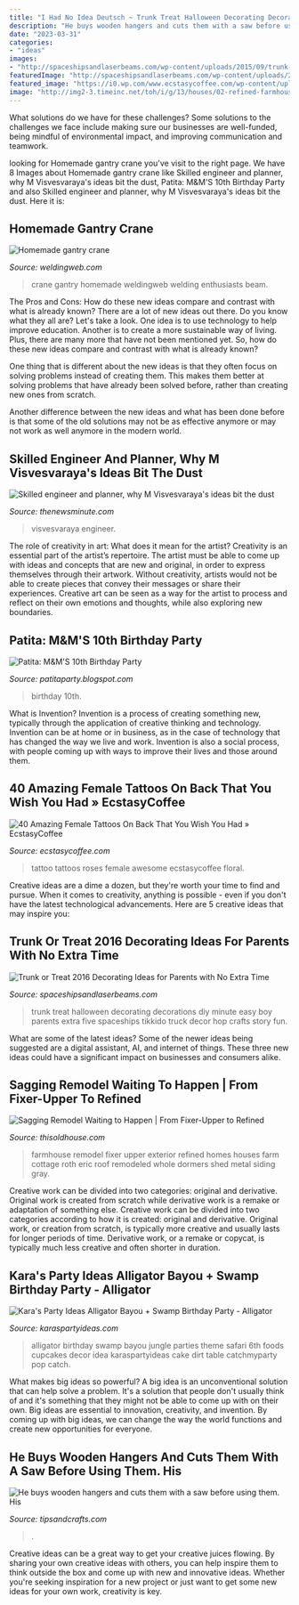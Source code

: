 ```yaml
---
title: "I Had No Idea Deutsch ~ Trunk Treat Halloween Decorating Decorations Diy Minute Easy Boy Parents Extra Five Spaceships Tikkido Truck Decor Hop Crafts Story Fun"
description: "He buys wooden hangers and cuts them with a saw before using them. his"
date: "2023-03-31"
categories:
- "ideas"
images:
- "http://spaceshipsandlaserbeams.com/wp-content/uploads/2015/09/trunk-or-treat-cover.jpg"
featuredImage: "http://spaceshipsandlaserbeams.com/wp-content/uploads/2015/09/trunk-or-treat-cover.jpg"
featured_image: "https://i0.wp.com/www.ecstasycoffee.com/wp-content/uploads/2016/09/Roses-Tattoo-On-Back.jpg"
image: "http://img2-3.timeinc.net/toh/i/g/13/houses/02-refined-farmhouse/01-fix-up.jpg"
---
```



What solutions do we have for these challenges?
Some solutions to the challenges we face include making sure our businesses are well-funded, being mindful of environmental impact, and improving communication and teamwork.

	

		
looking for Homemade gantry crane you've visit to the right page. We have 8 Images about Homemade gantry crane like Skilled engineer and planner, why M Visvesvaraya&#039;s ideas bit the dust, Patita: M&amp;M&#039;S 10th Birthday Party and also Skilled engineer and planner, why M Visvesvaraya&#039;s ideas bit the dust. Here it is:
		
    
## Homemade Gantry Crane

<img loading=lazy src="http://uploads.tapatalk-cdn.com/20160212/0695fa380f46a79de75c723589dac4a5.jpg" onerror="this.onerror=null;this.src='https://tse3.mm.bing.net/th?id=OIP.A2KJXy8c5P59foNjsb4nxwHaJ4&amp;pid=15.1';" alt="Homemade gantry crane">

_Source: weldingweb.com_

>crane gantry homemade weldingweb welding enthusiasts beam. 

	

The Pros and Cons: How do these new ideas compare and contrast with what is already known?
There are a lot of new ideas out there. Do you know what they all are? Let's take a look. 
One idea is to use technology to help improve education. Another is to create a more sustainable way of living. Plus, there are many more that have not been mentioned yet. So, how do these new ideas compare and contrast with what is already known?

One thing that is different about the new ideas is that they often focus on solving problems instead of creating them. This makes them better at solving problems that have already been solved before, rather than creating new ones from scratch. 

Another difference between the new ideas and what has been done before is that some of the old solutions may not be as effective anymore or may not work as well anymore in the modern world.

    
## Skilled Engineer And Planner, Why M Visvesvaraya&#039;s Ideas Bit The Dust

<img loading=lazy src="https://www.thenewsminute.com/sites/default/files/Vishveshvarayya_750.jpg" onerror="this.onerror=null;this.src='https://tse2.mm.bing.net/th?id=OIP.l2W7wtyyZKE-p3dwkAXzlAHaE8&amp;pid=15.1';" alt="Skilled engineer and planner, why M Visvesvaraya&#039;s ideas bit the dust">

_Source: thenewsminute.com_

>visvesvaraya engineer. 

	

The role of creativity in art: What does it mean for the artist?
Creativity is an essential part of the artist’s repertoire. The artist must be able to come up with ideas and concepts that are new and original, in order to express themselves through their artwork. Without creativity, artists would not be able to create pieces that convey their messages or share their experiences. Creative art can be seen as a way for the artist to process and reflect on their own emotions and thoughts, while also exploring new boundaries.

    
## Patita: M&amp;M&#039;S 10th Birthday Party

<img loading=lazy src="http://3.bp.blogspot.com/-I5dyT7bl5iw/Th0zshBxcLI/AAAAAAAAAjU/rEGHNN5rPIo/s1600/IMG_2713.jpg" onerror="this.onerror=null;this.src='https://tse2.mm.bing.net/th?id=OIP.wdqUf3DDtQE5ML4GU8cllgHaE8&amp;pid=15.1';" alt="Patita: M&amp;M&#039;S 10th Birthday Party">

_Source: patitaparty.blogspot.com_

>birthday 10th. 

	

What is Invention?
Invention is a process of creating something new, typically through the application of creative thinking and technology. Invention can be at home or in business, as in the case of technology that has changed the way we live and work. Invention is also a social process, with people coming up with ways to improve their lives and those around them.

    
## 40 Amazing Female Tattoos On Back That You Wish You Had » EcstasyCoffee

<img loading=lazy src="https://i0.wp.com/www.ecstasycoffee.com/wp-content/uploads/2016/09/Roses-Tattoo-On-Back.jpg" onerror="this.onerror=null;this.src='https://tse1.mm.bing.net/th?id=OIP.IqHSb1DDukU2ADYaeRI1YAHaLH&amp;pid=15.1';" alt="40 Amazing Female Tattoos On Back That You Wish You Had » EcstasyCoffee">

_Source: ecstasycoffee.com_

>tattoo tattoos roses female awesome ecstasycoffee floral. 

	

Creative ideas are a dime a dozen, but they're worth your time to find and pursue. When it comes to creativity, anything is possible - even if you don't have the latest technological advancements. Here are 5 creative ideas that may inspire you: 

    
## Trunk Or Treat 2016 Decorating Ideas For Parents With No Extra Time

<img loading=lazy src="http://spaceshipsandlaserbeams.com/wp-content/uploads/2015/09/trunk-or-treat-cover.jpg" onerror="this.onerror=null;this.src='https://tse4.mm.bing.net/th?id=OIP.N8f__zDKjuq1OBI4cqha5gHaLH&amp;pid=15.1';" alt="Trunk or Treat 2016 Decorating Ideas for Parents with No Extra Time">

_Source: spaceshipsandlaserbeams.com_

>trunk treat halloween decorating decorations diy minute easy boy parents extra five spaceships tikkido truck decor hop crafts story fun. 

	

What are some of the latest ideas?
Some of the newer ideas being suggested are a digital assistant, AI, and internet of things. These three new ideas could have a significant impact on businesses and consumers alike.

    
## Sagging Remodel Waiting To Happen | From Fixer-Upper To Refined

<img loading=lazy src="http://img2-3.timeinc.net/toh/i/g/13/houses/02-refined-farmhouse/01-fix-up.jpg" onerror="this.onerror=null;this.src='https://tse2.mm.bing.net/th?id=OIP.8Z8OGrq6F4ed8AvIeHT-wwAAAA&amp;pid=15.1';" alt="Sagging Remodel Waiting to Happen | From Fixer-Upper to Refined">

_Source: thisoldhouse.com_

>farmhouse remodel fixer upper exterior refined homes houses farm cottage roth eric roof remodeled whole dormers shed metal siding gray. 

	

Creative work can be divided into two categories: original and derivative. Original work is created from scratch while derivative work is a remake or adaptation of something else.
Creative work can be divided into two categories according to how it is created: original and derivative. Original work, or creation from scratch, is typically more creative and usually lasts for longer periods of time. Derivative work, or a remake or copycat, is typically much less creative and often shorter in duration.

    
## Kara&#039;s Party Ideas Alligator Bayou + Swamp Birthday Party - Alligator

<img loading=lazy src="https://karaspartyideas.com/wp-content/uploads/2012/04/7090357609_f02143011c_b.jpg" onerror="this.onerror=null;this.src='https://tse4.mm.bing.net/th?id=OIP.Zir9zgq6LMcASXO4z7A5tAHaLH&amp;pid=15.1';" alt="Kara&#039;s Party Ideas Alligator Bayou + Swamp Birthday Party - Alligator">

_Source: karaspartyideas.com_

>alligator birthday swamp bayou jungle parties theme safari 6th foods cupcakes decor idea karaspartyideas cake dirt table catchmyparty pop catch. 

	

What makes big ideas so powerful?
A big idea is an unconventional solution that can help solve a problem. It's a solution that people don't usually think of and it's something that they might not be able to come up with on their own. Big ideas are essential to innovation, creativity, and invention. By coming up with big ideas, we can change the way the world functions and create new opportunities for everyone.

    
## He Buys Wooden Hangers And Cuts Them With A Saw Before Using Them. His

<img loading=lazy src="https://tipsandcrafts.fw.cdnpull.com/inline_resized_1024_5987323bb32e1_214457.jpg" onerror="this.onerror=null;this.src='https://tse3.mm.bing.net/th?id=OIP.wsuBN84wGwOACnUWBBDWOAHaLT&amp;pid=15.1';" alt="He buys wooden hangers and cuts them with a saw before using them. His">

_Source: tipsandcrafts.com_

>. 

	

Creative ideas can be a great way to get your creative juices flowing. By sharing your own creative ideas with others, you can help inspire them to think outside the box and come up with new and innovative ideas. Whether you're seeking inspiration for a new project or just want to get some new ideas for your own work, creativity is key.

